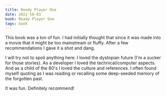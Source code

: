 ```yaml
---
title: Ready Player One
date: 2022-10-03
book: Ready Player One
tags: book
---
```


This book was a ton of fun. I had initially thought that since it was made into a movie that it might be too mainstream or fluffy. After a few recommendations I gave it a shot and dang.

I will try not to spoil anything here. I loved the dystopian future (I'm a sucker for those stories). As a developer I loved the technical/computer aspects. And as a child of the 80's I loved the culture and references. I often found myself quoting as I was reading or recalling some deep-seeded memory of the forgotten past.

It was fun. Definitely recommend!
